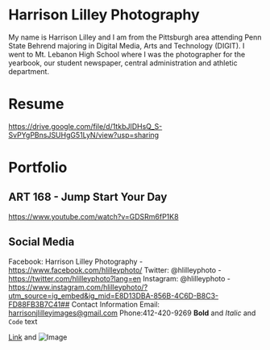 # Harrison Lilley Photography
My name is Harrison Lilley and I am from the Pittsburgh area attending Penn State Behrend majoring in Digital Media, Arts and Technology (DIGIT). I went to Mt. Lebanon High School where I was the photographer for the yearbook, our student newspaper, central administration and athletic department.

# Resume

https://drive.google.com/file/d/1tkbJIDHsQ_S-SvPYgPBnsJSUHgG51LyN/view?usp=sharing

# Portfolio
## ART 168 - Jump Start Your Day

https://www.youtube.com/watch?v=GDSRm6fP1K8

## Social Media
Facebook: Harrison Lilley Photography - https://www.facebook.com/hlilleyphoto/
Twitter: @hlilleyphoto - https://twitter.com/hlilleyphoto?lang=en
Instagram: @hlilleyphoto - https://www.instagram.com/hlilleyphoto/?utm_source=ig_embed&ig_mid=E8D13DBA-856B-4C6D-B8C3-FD88FB3B7C41## Contact Information
Email: harrisonjlilleyimages@gmail.com
Phone:412-420-9269
**Bold** and _Italic_ and `Code` text

[Link](url) and ![Image](src)
